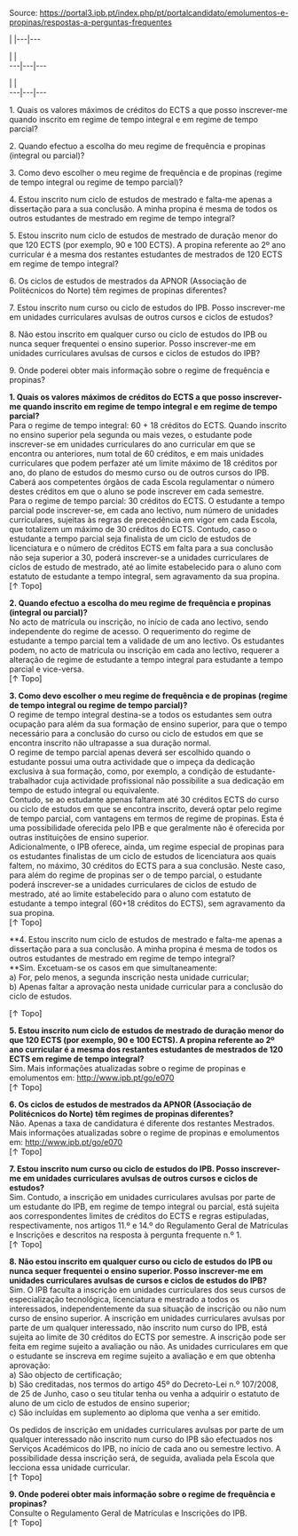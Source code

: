 Source: https://portal3.ipb.pt/index.php/pt/portalcandidato/emolumentos-e-propinas/respostas-a-perguntas-frequentes

| |---|---  
  
| |   
---|---|---  
  
| |   
---|---|---  
  
  

1\. Quais os valores máximos de créditos do ECTS a que posso inscrever-me
quando inscrito em regime de tempo integral e em regime de tempo parcial?

2\. Quando efectuo a escolha do meu regime de frequência e propinas (integral
ou parcial)?

3\. Como devo escolher o meu regime de frequência e de propinas (regime de
tempo integral ou regime de tempo parcial)?

4\. Estou inscrito num ciclo de estudos de mestrado e falta-me apenas a
dissertação para a sua conclusão. A minha propina é mesma de todos os outros
estudantes de mestrado em regime de tempo integral?

5\. Estou inscrito num ciclo de estudos de mestrado de duração menor do que
120 ECTS (por exemplo, 90 e 100 ECTS). A propina referente ao 2º ano
curricular é a mesma dos restantes estudantes de mestrados de 120 ECTS em
regime de tempo integral?

6\. Os ciclos de estudos de mestrados da APNOR (Associação de Politécnicos do
Norte) têm regimes de propinas diferentes?

7\. Estou inscrito num curso ou ciclo de estudos do IPB. Posso inscrever-me em
unidades curriculares avulsas de outros cursos e ciclos de estudos?

8\. Não estou inscrito em qualquer curso ou ciclo de estudos do IPB ou nunca
sequer frequentei o ensino superior. Posso inscrever-me em unidades
curriculares avulsas de cursos e ciclos de estudos do IPB?

9\. Onde poderei obter mais informação sobre o regime de frequência e
propinas?

**1\. Quais os valores máximos de créditos do ECTS a que posso inscrever-me
quando inscrito em regime de tempo integral e em regime de tempo parcial?**  
Para o regime de tempo integral: 60 + 18 créditos do ECTS. Quando inscrito no
ensino superior pela segunda ou mais vezes, o estudante pode inscrever-se em
unidades curriculares do ano curricular em que se encontra ou anteriores, num
total de 60 créditos, e em mais unidades curriculares que podem perfazer até
um limite máximo de 18 créditos por ano, do plano de estudos do mesmo curso ou
de outros cursos do IPB. Caberá aos competentes órgãos de cada Escola
regulamentar o número destes créditos em que o aluno se pode inscrever em cada
semestre.  
Para o regime de tempo parcial: 30 créditos do ECTS. O estudante a tempo
parcial pode inscrever-se, em cada ano lectivo, num número de unidades
curriculares, sujeitas às regras de precedência em vigor em cada Escola, que
totalizem um máximo de 30 créditos do ECTS. Contudo, caso o estudante a tempo
parcial seja finalista de um ciclo de estudos de licenciatura e o número de
créditos ECTS em falta para a sua conclusão não seja superior a 30, poderá
inscrever-se a unidades curriculares de ciclos de estudo de mestrado, até ao
limite estabelecido para o aluno com estatuto de estudante a tempo integral,
sem agravamento da sua propina.  
[↑ Topo]

**2\. Quando efectuo a escolha do meu regime de frequência e propinas
(integral ou parcial)?**  
No acto de matrícula ou inscrição, no início de cada ano lectivo, sendo
independente do regime de acesso. O requerimento do regime de estudante a
tempo parcial tem a validade de um ano lectivo. Os estudantes podem, no acto
de matrícula ou inscrição em cada ano lectivo, requerer a alteração de regime
de estudante a tempo integral para estudante a tempo parcial e vice-versa.  
[↑ Topo]

**3\. Como devo escolher o meu regime de frequência e de propinas (regime de
tempo integral ou regime de tempo parcial)?**  
O regime de tempo integral destina-se a todos os estudantes sem outra ocupação
para além da sua formação de ensino superior, para que o tempo necessário para
a conclusão do curso ou ciclo de estudos em que se encontra inscrito não
ultrapasse a sua duração normal.  
O regime de tempo parcial apenas deverá ser escolhido quando o estudante
possui uma outra actividade que o impeça da dedicação exclusiva à sua
formação, como, por exemplo, a condição de estudante-trabalhador cuja
actividade profissional não possibilite a sua dedicação em tempo de estudo
integral ou equivalente.  
Contudo, se ao estudante apenas faltarem até 30 créditos ECTS do curso ou
ciclo de estudos em que se encontra inscrito, deverá optar pelo regime de
tempo parcial, com vantagens em termos de regime de propinas. Esta é uma
possibilidade oferecida pelo IPB e que geralmente não é oferecida por outras
instituições de ensino superior.  
Adicionalmente, o IPB oferece, ainda, um regime especial de propinas para os
estudantes finalistas de um ciclo de estudos de licenciatura aos quais faltem,
no máximo, 30 créditos do ECTS para a sua conclusão. Neste caso, para além do
regime de propinas ser o de tempo parcial, o estudante poderá inscrever-se a
unidades curriculares de ciclos de estudo de mestrado, até ao limite
estabelecido para o aluno com estatuto de estudante a tempo integral (60+18
créditos do ECTS), sem agravamento da sua propina.  
[↑ Topo]

**4\. Estou inscrito num ciclo de estudos de mestrado e falta-me apenas a
dissertação para a sua conclusão. A minha propina é mesma de todos os outros
estudantes de mestrado em regime de tempo integral?  
**Sim. Excetuam-se os casos em que simultaneamente:  
a) For, pelo menos, a segunda inscrição nesta unidade curricular;  
b) Apenas faltar a aprovação nesta unidade curricular para a conclusão do
ciclo de estudos.  
  
[↑ Topo]

**5\. Estou inscrito num ciclo de estudos de mestrado de duração menor do que
120 ECTS (por exemplo, 90 e 100 ECTS). A propina referente ao 2º ano
curricular é a mesma dos restantes estudantes de mestrados de 120 ECTS em
regime de tempo integral?**  
Sim. Mais informações atualizadas sobre o regime de propinas e emolumentos em:
<http://www.ipb.pt/go/e070>  
[↑ Topo]

**6\. Os ciclos de estudos de mestrados da APNOR (Associação de Politécnicos
do Norte) têm regimes de propinas diferentes?**  
Não. Apenas a taxa de candidatura é diferente dos restantes Mestrados. Mais
informações atualizadas sobre o regime de propinas e emolumentos em:
<http://www.ipb.pt/go/e070>  
[↑ Topo]

**7\. Estou inscrito num curso ou ciclo de estudos do IPB. Posso inscrever-me
em unidades curriculares avulsas de outros cursos e ciclos de estudos?**  
Sim. Contudo, a inscrição em unidades curriculares avulsas por parte de um
estudante do IPB, em regime de tempo integral ou parcial, está sujeita aos
correspondentes limites de créditos do ECTS e regras estipuladas,
respectivamente, nos artigos 11.º e 14.º do Regulamento Geral de Matrículas e
Inscrições e descritos na resposta à pergunta frequente n.º 1.  
[↑ Topo]

**8\. Não estou inscrito em qualquer curso ou ciclo de estudos do IPB ou nunca
sequer frequentei o ensino superior. Posso inscrever-me em unidades
curriculares avulsas de cursos e ciclos de estudos do IPB?**  
Sim. O IPB faculta a inscrição em unidades curriculares dos seus cursos de
especialização tecnológica, licenciatura e mestrado a todos os interessados,
independentemente da sua situação de inscrição ou não num curso de ensino
superior. A inscrição em unidades curriculares avulsas por parte de um
qualquer interessado, não inscrito num curso do IPB, está sujeita ao limite de
30 créditos do ECTS por semestre. A inscrição pode ser feita em regime sujeito
a avaliação ou não. As unidades curriculares em que o estudante se inscreva em
regime sujeito a avaliação e em que obtenha aprovação:  
a) São objecto de certificação;  
b) São creditadas, nos termos do artigo 45º do Decreto-Lei n.º 107/2008, de 25
de Junho, caso o seu titular tenha ou venha a adquirir o estatuto de aluno de
um ciclo de estudos de ensino superior;  
c) São incluídas em suplemento ao diploma que venha a ser emitido.  
  
Os pedidos de inscrição em unidades curriculares avulsas por parte de um
qualquer interessado não inscrito num curso do IPB são efectuados nos Serviços
Académicos do IPB, no início de cada ano ou semestre lectivo. A possibilidade
dessa inscrição será, de seguida, avaliada pela Escola que lecciona essa
unidade curricular.  
[↑ Topo]

**9\. Onde poderei obter mais informação sobre o regime de frequência e
propinas?**  
Consulte o Regulamento Geral de Matrículas e Inscrições do IPB.  
[↑ Topo]  
  
  
